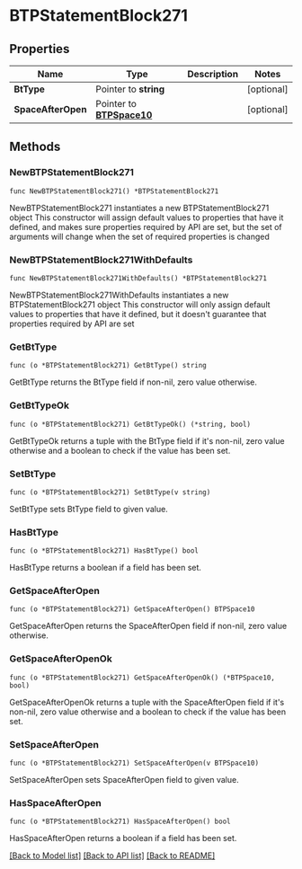 # BTPStatementBlock271

## Properties

Name | Type | Description | Notes
------------ | ------------- | ------------- | -------------
**BtType** | Pointer to **string** |  | [optional] 
**SpaceAfterOpen** | Pointer to [**BTPSpace10**](BTPSpace-10.md) |  | [optional] 

## Methods

### NewBTPStatementBlock271

`func NewBTPStatementBlock271() *BTPStatementBlock271`

NewBTPStatementBlock271 instantiates a new BTPStatementBlock271 object
This constructor will assign default values to properties that have it defined,
and makes sure properties required by API are set, but the set of arguments
will change when the set of required properties is changed

### NewBTPStatementBlock271WithDefaults

`func NewBTPStatementBlock271WithDefaults() *BTPStatementBlock271`

NewBTPStatementBlock271WithDefaults instantiates a new BTPStatementBlock271 object
This constructor will only assign default values to properties that have it defined,
but it doesn't guarantee that properties required by API are set

### GetBtType

`func (o *BTPStatementBlock271) GetBtType() string`

GetBtType returns the BtType field if non-nil, zero value otherwise.

### GetBtTypeOk

`func (o *BTPStatementBlock271) GetBtTypeOk() (*string, bool)`

GetBtTypeOk returns a tuple with the BtType field if it's non-nil, zero value otherwise
and a boolean to check if the value has been set.

### SetBtType

`func (o *BTPStatementBlock271) SetBtType(v string)`

SetBtType sets BtType field to given value.

### HasBtType

`func (o *BTPStatementBlock271) HasBtType() bool`

HasBtType returns a boolean if a field has been set.

### GetSpaceAfterOpen

`func (o *BTPStatementBlock271) GetSpaceAfterOpen() BTPSpace10`

GetSpaceAfterOpen returns the SpaceAfterOpen field if non-nil, zero value otherwise.

### GetSpaceAfterOpenOk

`func (o *BTPStatementBlock271) GetSpaceAfterOpenOk() (*BTPSpace10, bool)`

GetSpaceAfterOpenOk returns a tuple with the SpaceAfterOpen field if it's non-nil, zero value otherwise
and a boolean to check if the value has been set.

### SetSpaceAfterOpen

`func (o *BTPStatementBlock271) SetSpaceAfterOpen(v BTPSpace10)`

SetSpaceAfterOpen sets SpaceAfterOpen field to given value.

### HasSpaceAfterOpen

`func (o *BTPStatementBlock271) HasSpaceAfterOpen() bool`

HasSpaceAfterOpen returns a boolean if a field has been set.


[[Back to Model list]](../README.md#documentation-for-models) [[Back to API list]](../README.md#documentation-for-api-endpoints) [[Back to README]](../README.md)


